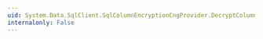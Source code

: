 ```yaml
---
uid: System.Data.SqlClient.SqlColumnEncryptionCngProvider.DecryptColumnEncryptionKey(System.String,System.String,System.Byte[])
internalonly: False
---
```

